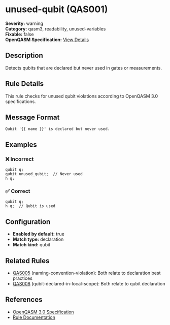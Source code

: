 # unused-qubit (QAS001)

**Severity:** warning  
**Category:** qasm3, readability, unused-variables  
**Fixable:** false  
**OpenQASM Specification:** [View Details](https://openqasm.com/versions/3.0/language/types.html#qubits)  

## Description

Detects qubits that are declared but never used in gates or measurements.

## Rule Details

This rule checks for unused qubit violations according to OpenQASM 3.0 specifications.

## Message Format

```
Qubit '{{ name }}' is declared but never used.
```

## Examples

### ❌ Incorrect

```qasm
qubit q;
qubit unused_qubit;  // Never used
h q;
```

### ✅ Correct

```qasm
qubit q;
h q;  // Qubit is used
```

## Configuration

- **Enabled by default:** true
- **Match type:** declaration
- **Match kind:** qubit

## Related Rules

- [QAS005](QAS005.md) (naming-convention-violation): Both relate to declaration best practices
- [QAS008](QAS008.md) (qubit-declared-in-local-scope): Both relate to qubit declaration
## References

- [OpenQASM 3.0 Specification](https://openqasm.com/versions/3.0/language/types.html#qubits)
- [Rule Documentation](https://github.com/orangekame3/qasmtools/blob/main/docs/rules/QAS001.md)

